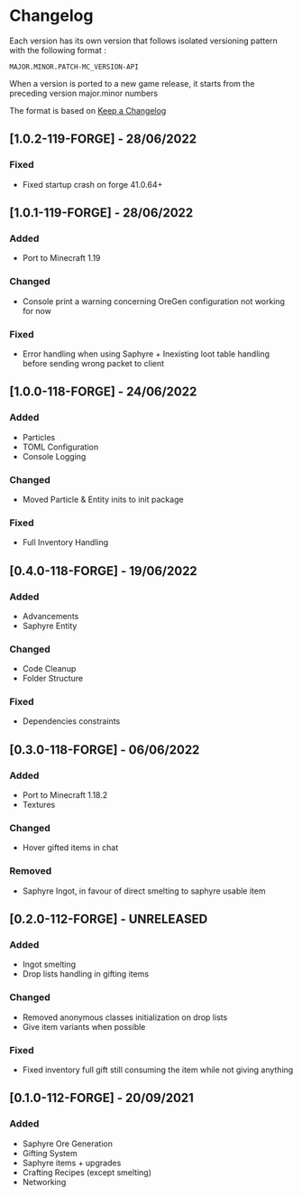 # Changelog

Each version has its own version that follows isolated versioning pattern with the following format :

`MAJOR.MINOR.PATCH-MC_VERSION-API`

When a version is ported to a new game release, it starts from the preceding version major.minor numbers

The format is based on [Keep a Changelog](https://keepachangelog.com/en/1.0.0/)
## [1.0.2-119-FORGE] - 28/06/2022

### Fixed 

- Fixed startup crash on forge 41.0.64+ 

## [1.0.1-119-FORGE] - 28/06/2022

### Added

- Port to Minecraft 1.19

### Changed

- Console print a warning concerning OreGen configuration not working for now

### Fixed

- Error handling when using Saphyre + Inexisting loot table handling before sending wrong packet to client

## [1.0.0-118-FORGE] - 24/06/2022

### Added 

- Particles
- TOML Configuration
- Console Logging

### Changed

- Moved Particle & Entity inits to init package

### Fixed

- Full Inventory Handling 

## [0.4.0-118-FORGE] - 19/06/2022

### Added

- Advancements
- Saphyre Entity

### Changed

- Code Cleanup
- Folder Structure

### Fixed

- Dependencies constraints

## [0.3.0-118-FORGE] - 06/06/2022

### Added

- Port to Minecraft 1.18.2
- Textures

### Changed

- Hover gifted items in chat

### Removed

- Saphyre Ingot, in favour of direct smelting to saphyre usable item

## [0.2.0-112-FORGE] - UNRELEASED

### Added

- Ingot smelting
- Drop lists handling in gifting items

### Changed

- Removed anonymous classes initialization on drop lists
- Give item variants when possible

### Fixed

- Fixed inventory full gift still consuming the item while not giving anything

## [0.1.0-112-FORGE] - 20/09/2021

### Added

- Saphyre Ore Generation
- Gifting System
- Saphyre items + upgrades
- Crafting Recipes (except smelting)
- Networking